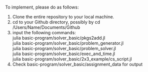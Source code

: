 To implement, please do as follows:
1) Clone the entire repository to your local machine.
2) cd to your Github directory, possibly by cd /Users/Name/Documents/Github
3) input the following commands: <br/>
      julia basic-program/solver_basic/pkgs2add.jl <br/>
      julia basic-program/solver_basic/problem_generator.jl <br/>
      julia basic-program/solver_basic/problem_solver.jl <br/>
      julia basic-program/solver_basic/exec_and_time.jl <br/>
      julia basic-program/solver_basic/2x3_example/cs_script.jl <br/>
4) Check  basic-program/solver_basic/assignment_data for output
